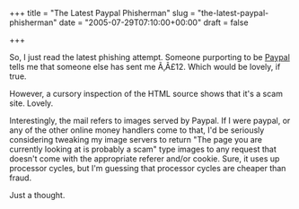 +++
title = "The Latest Paypal Phisherman"
slug = "the-latest-paypal-phisherman"
date = "2005-07-29T07:10:00+00:00"
draft = false

+++

So, I just read the latest phishing attempt. Someone purporting to be <a href="http://www.paypal.com">Paypal</a> tells me that someone else has sent me Ã‚Â£12. Which would be lovely, if true.

However, a cursory inspection of the HTML source shows that it's a scam site. Lovely.

Interestingly, the mail refers to images served by Paypal. If I were paypal, or any of the other online money handlers come to that, I'd be seriously considering tweaking my image servers to return "The page you are currently looking at is probably a scam" type images to any request that doesn't come with the appropriate referer and/or cookie. Sure, it uses up processor cycles, but I'm guessing that processor cycles are cheaper than fraud.

Just a thought.
